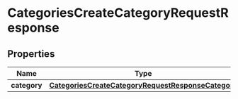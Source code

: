 

# CategoriesCreateCategoryRequestResponse


## Properties

| Name | Type | Description | Notes |
|------------ | ------------- | ------------- | -------------|
|**category** | [**CategoriesCreateCategoryRequestResponseCategory**](CategoriesCreateCategoryRequestResponseCategory.md) |  |  |



